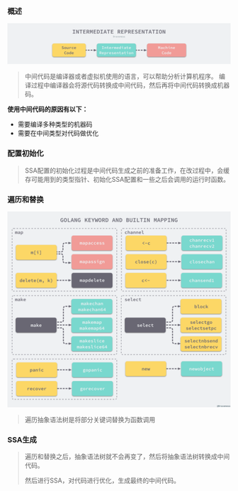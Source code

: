 ### 概述
![11_intermediate_code.png](img/11_intermediate_code.png)
> 中间代码是编译器或者虚拟机使用的语言，可以帮助分析计算机程序。
> 编译过程中编译器会将源代码转换成中间代码，然后再将中间代码转换成机器码。

**使用中间代码的原因有以下：**
- 需要编译多种类型的机器码
- 需要在中间类型对代码做优化


### 配置初始化

> SSA配置的初始化过程是中间代码生成之前的准备工作，在改过程中，会缓存可能用到的类型指针、初始化SSA配置和一些之后会调用的运行时函数。

### 遍历和替换

![12_keyword_replace.png](img/12_keyword_replace.png)

> 遍历抽象语法树是将部分关键词替换为函数调用


### SSA生成

> 遍历和替换之后，抽象语法树就不会再变了，然后将抽象语法树转换成中间代码。
> 
> 然后进行SSA，对代码进行优化，生成最终的中间代码。